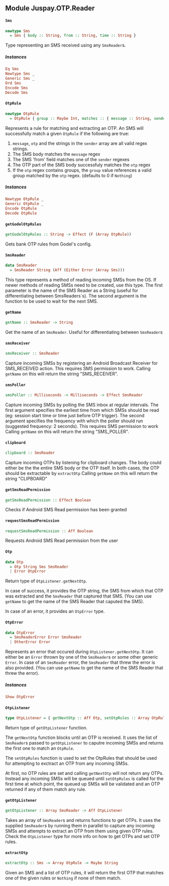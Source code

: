 ## Module Juspay.OTP.Reader

#### `Sms`

``` purescript
newtype Sms
  = Sms { body :: String, from :: String, time :: String }
```

Type representing an SMS received using any `SmsReader`s.

##### Instances
``` purescript
Eq Sms
Newtype Sms _
Generic Sms _
Ord Sms
Encode Sms
Decode Sms
```

#### `OtpRule`

``` purescript
newtype OtpRule
  = OtpRule { group :: Maybe Int, matches :: { message :: String, sender :: Array String }, otp :: String }
```

Represents a rule for matching and extracting an OTP. An SMS will
successfully match a given `OtpRule` if the following are true:
 1. `message`, `otp` and the strings in the `sender` array are all
   valid regex strings.
 2. The SMS body matches the `message` regex
 3. The SMS 'from' field matches one of the `sender` regexes
 4. The OTP part of the SMS body successfuly matches the `otp` regex
 5. If the `otp` regex contains groups, the `group` value references
   a valid group matched by the `otp` regex. (defaults to 0 if `Nothing`)

##### Instances
``` purescript
Newtype OtpRule _
Generic OtpRule _
Encode OtpRule
Decode OtpRule
```

#### `getGodelOtpRules`

``` purescript
getGodelOtpRules :: String -> Effect (F (Array OtpRule))
```

Gets bank OTP rules from Godel's config.

#### `SmsReader`

``` purescript
data SmsReader
  = SmsReader String (Aff (Either Error (Array Sms)))
```

This type represents a method of reading incoming SMSs from the OS. If newer
methods of reading SMSs need to be created, use this type.
The first parameter is the name of the SMS Reader as a String (useful for
differentiating between SmsReaders`s). The second argument is the function
to be used to wait for the next SMS.

#### `getName`

``` purescript
getName :: SmsReader -> String
```

Get the name of an `SmsReader`. Useful for differentiating between `SmsReader`s

#### `smsReceiver`

``` purescript
smsReceiver :: SmsReader
```

Capture incoming SMSs by registering an Android Broadcast Receiver for
SMS_RECEIVED action. This requires SMS permission to work.
Calling `getName` on this will return the string "SMS_RECEIVER".

#### `smsPoller`

``` purescript
smsPoller :: Milliseconds -> Milliseconds -> Effect SmsReader
```

Capture incoming SMSs by polling the SMS inbox at regular intervals. The
first argument specifies the earliest time from which SMSs should be read
(eg: session start time or time just before OTP trigger). The second
argument specifies the frequency with which the poller should run (suggested
frequency: 2 seconds). This requires SMS permission to work
Calling `getName` on this will return the string "SMS_POLLER".

#### `clipboard`

``` purescript
clipboard :: SmsReader
```

Capture incoming OTPs by listening for clipboard changes. The body could
either be the the entire SMS body or the OTP itself. In both cases, the OTP
should be extractable by `extractOtp`
Calling `getName` on this will return the string "CLIPBOARD"

#### `getSmsReadPermission`

``` purescript
getSmsReadPermission :: Effect Boolean
```

Checks if Android SMS Read permission has been granted

#### `requestSmsReadPermission`

``` purescript
requestSmsReadPermission :: Aff Boolean
```

Requests Android SMS Read permission from the user

#### `Otp`

``` purescript
data Otp
  = Otp String Sms SmsReader
  | Error OtpError
```

Return type of `OtpListener.getNextOtp`.

In case of success, it provides the OTP string, the SMS from which that OTP
was extracted and the `SmsReader` that captured that SMS. (You can use
`getName` to get the name of the SMS Reader that caputed the SMS).

In case of an error, it provides an `OtpError` type.

#### `OtpError`

``` purescript
data OtpError
  = SmsReaderError Error SmsReader
  | OtherError Error
```

Represents an error that occured during `OtpListener.getNextOtp`. It can
either be an `Error` thrown by one of the `SmsReader`s or some other generic
`Error`. In case of an `SmsReader` error, the `SmsReader` that threw the
error is also provided. (You can use `getName` to get the name of the SMS
Reader that threw the error).

##### Instances
``` purescript
Show OtpError
```

#### `OtpListener`

``` purescript
type OtpListener = { getNextOtp :: Aff Otp, setOtpRules :: Array OtpRule -> Aff Unit }
```

Return type of `getOtpListener` function.

The `getNextOtp` function blocks until an OTP is received. It uses the list
of `SmsReader`s passed to `getOtpListener` to caputre incoming SMSs and
returns the first one to match an `OtpRule`.

The `setOtpRules` function is used to set the OtpRules that should be used
for attempting to exctract an OTP from any incoming SMSs.

At first, no OTP rules are set and calling `getNextOtp` will not return any
OTPs. Instead any incoming SMSs will be queued until `setOtpRules` is called
for the first time at which point, the queued up SMSs will be validated and
an OTP returned if any of them match any rule.

#### `getOtpListener`

``` purescript
getOtpListener :: Array SmsReader -> Aff OtpListener
```

Takes an array of `SmsReader`s and returns functions to get OTPs. It uses the
supplied `SmsReader`s  by running them in parallel to capture any incoming
SMSs and attempts to extract an OTP from them using given OTP rules. Check
the `OtpListener` type for more info on how to get OTPs and set OTP rules.

#### `extractOtp`

``` purescript
extractOtp :: Sms -> Array OtpRule -> Maybe String
```

Given an SMS and a list of OTP rules, it will return the first OTP
that matches one of the given rules or `Nothing` if none of them match.


